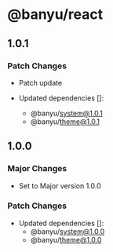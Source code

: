# @banyu/react

## 1.0.1

### Patch Changes

- Patch update

- Updated dependencies []:
  - @banyu/system@1.0.1
  - @banyu/theme@1.0.1

## 1.0.0

### Major Changes

- Set to Major version 1.0.0

### Patch Changes

- Updated dependencies []:
  - @banyu/system@1.0.0
  - @banyu/theme@1.0.0
